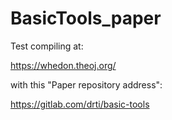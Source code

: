 # BasicTools_paper

Test compiling at:

https://whedon.theoj.org/

with this "Paper repository address":

https://gitlab.com/drti/basic-tools
